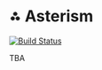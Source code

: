 ⁂ Asterism
=

[![Build Status](https://travis-ci.org/dfreeman/asterism.png?branch=master)](https://travis-ci.org/dfreeman/asterism)

TBA

